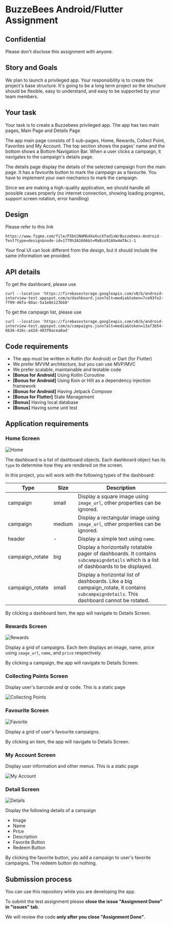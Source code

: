 # BuzzeBees Android/Flutter Assignment 

## Confidential
Please don't disclose this assignment with anyone. 

## Story and Goals
We plan to launch a privileged app. Your responsibility is to create the project's base structure. It's going to be a long term project so the structure should be flexible, easy to understand, and easy to be supported by your team members.

## Your task

Your task is to create a Buzzebees privileged app. The app has two main pages, Main Page and Details Page
 
The app main page consists of 5 sub-pages, Home, Rewards, Collect Point, Favorites and My Account. The top section shows the pages' name and the bottom shows a Bottom Navigation Bar. When a user clicks a campaign, it navigates to the campaign's details page.

The details page display the details of the selected campaign from the main page. It has a favourite button to mark the campaign as a favourite. You have to implement your own mechanics to mark the campaign.

Since we are making a high-quality application, we should handle all possible cases properly (no internet connection, showing loading progress, support screen rotation, error handling)

## Design

Please refer to this link
```
https://www.figma.com/file/F5bUJNmMG4XwXucXfad1xW/Buzzebees-Android-Test?type=design&node-id=1770%3A1666&t=MaBzo91AXw4mTAci-1
```
Your final UI can look different from the design, but it should include the same information we provided.

## API details

To get the dashboard, please use 
```
curl --location 'https://firebasestorage.googleapis.com/v0/b/android-interview-test.appspot.com/o/dashboard.json?alt=media&token=7ce93fe2-7f99-46fa-88ac-5a1e0e123bb0'
```

To get the campaign list, please use
```
curl --location 'https://firebasestorage.googleapis.com/v0/b/android-interview-test.appspot.com/o/campaigns.json?alt=media&token=13af3b54-6b36-416c-a42d-483f0acea6ad'
```

## Code requirements
 * The app must be written in Kotlin (for Android) or Dart (for Flutter)
 * We prefer MVVM architecture, but you can use MVP/MVC
 * We prefer scalable, maintainable and testable code
 * **[Bonus for Android]** Using Kotlin Coroutine
 * **[Bonus for Android]** Using Koin or Hilt as a dependency injection framework
 * **[Bonus for Android]** Having Jetpack Compose
 * **[Bonus for Flutter]** State Management
 * **[Bonus]** Having local database
 * **[Bonus]** Having some unit test

## Application requirements
### Home Screen

![Home](https://github.com/Buzzebees-Android/BZBSInterviewTemplate-XL-/blob/master/screenshots/Home.png?raw=true)

The dashboard is a list of dashboard objects. Each dashboard object has its `type` to determine how they are rendered on the screen.

In this project, you will work with the following types of the dashboard:

Type | Size | Description
--- | --- | ---
campaign | small | Display a square image using `image_url`, other properties can be ignored.
campaign | medium | Display a rectangular image using `image_url`, other properties can be ignored.
header | - | Display a simple text using `name`.
campaign_rotate | big | Display a horizontally rotatable pager of dashboards. It contains `subcampaigndetails` which is a list of dashboards to be displayed.
campaign_rotate | small | Display a horizontal list of dashboards. Like a big campaign_rotate, it contains `subcampaigndetails`. This dashboard cannot be rotated.

By clicking a dashboard item, the app will navigate to Details Screen.

### Rewards Screen

![Rewards](https://github.com/Buzzebees-Android/BZBSInterviewTemplate-XL-/blob/master/screenshots/Campaigns.png?raw=true)

Display a grid of campaigns. Each item displays an image, name, price using `image_url`, `name`, and `price` respectively.

By clicking a campaign, the app will navigate to Details Screen.

### Collecting Points Screen

Display user's barcode and qr code. This is a static page

![Collecting Points](https://github.com/Buzzebees-Android/BZBSInterviewTemplate-XL-/blob/master/screenshots/Collecting%20Points.png?raw=true)

### Favourite Screen

![Favorite](https://github.com/Buzzebees-Android/BZBSInterviewTemplate-XL-/blob/master/screenshots/Favorite.png?raw=true)

Display a grid of user's favourite campaigns.

By clicking an item, the app will navigate to Details Screen.

### My Account Screen

Display user information and other menus. This is a static page

![My Account](https://github.com/Buzzebees-Android/BZBSInterviewTemplate-XL-/blob/master/screenshots/My%20Account.png?raw=true)

### Detail Screen

![Details](https://github.com/Buzzebees-Android/BZBSInterviewTemplate-XL-/blob/master/screenshots/Details.png?raw=true)

Display the following details of a campaign

* Image
* Name
* Price
* Description
* Favorite Button
* Redeem Button

By clicking the favorite button, you add a campaign to user's favorite campaigns.
The redeem button do nothing.

## Submission process
  You can use this repository while you are developing the app. 
  
  To submit the test assignment please **close the issue "Assignment Done" in "issues" tab**.
  
  We will review the code **only after you close "Assignment Done"**.
